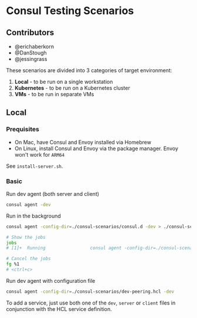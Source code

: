 # Consul Testing Scenarios

## Contributors
* @erichaberkorn
* @DanStough
* @jessingrass

These scenarios are divided into 3 categories of target environment:
1. **Local** - to be run on a single workstation
2. **Kubernetes** - to be run on a Kubernetes cluster
3. **VMs** - to be run in separate VMs

## Local
### Prequisites

* On Mac, have Consul and Envoy installed via Homebrew
* On Linux, install Consul and Envoy via the package manager. Envoy won't work for `ARM64`

See `install-server.sh`.

### Basic

Run dev agent (both server and client)
```bash
consul agent -dev
```

Run in the background
```bash
consul agent -config-dir=./consul-scenarios/consul.d -dev > ./consul-scenarios/logs/test-one.log &

# Show the jobs
jobs 
# [1]+  Running                 consul agent -config-dir=./consul-scenarios/consul.d -dev > ./consul-scenarios/logs/test-one.log &

# Cancel the jobs 
fg %1
# <ctrl+c>
```

Run dev agent with configuration file 
```bash
consul agent -config-dir=./consul-scenarios/dev-peering.hcl -dev
```
 
To add a service, just use both one of the `dev`, `server` or `client` files in conjunction with the HCL service definition.
